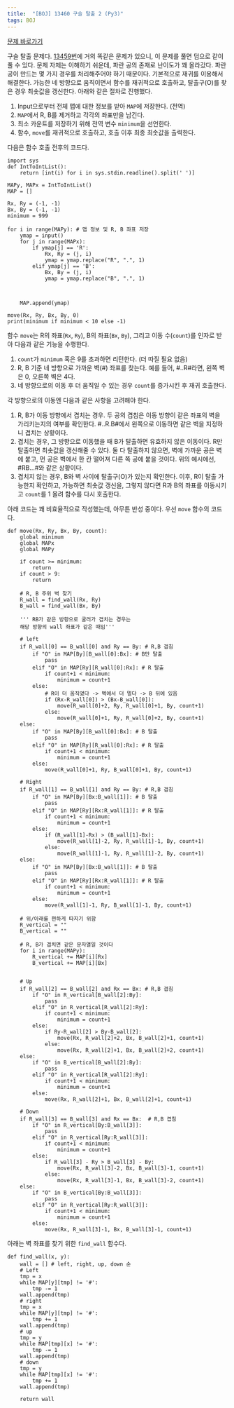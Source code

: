 ```yaml
---
title:  "[BOJ] 13460 구슬 탈출 2 (Py3)"
tags: BOJ
---
```



[문제 바로가기](https://www.acmicpc.net/problem/13460)

구슬 탈출 문제다. [13459번](https://www.acmicpc.net/problem/13459)에 거의 똑같은 문제가 있으니, 이 문제를 풀면 덤으로 같이 풀 수 있다. 문제 자체는 이해하기 쉬운데, 파란 공의 존재로 난이도가 꽤 올라갔다. 파란 공이 만드는 몇 가지 경우를 처리해주어야 하기 때문이다. 기본적으로 재귀를 이용해서 해결한다. 가능한 네 방향으로 움직이면서 함수를 재귀적으로 호출하고, 탈출구(O)를 찾은 경우 최솟값을 갱신한다. 아래와 같은 절차로 진행했다.

1. Input으로부터 전체 맵에 대한 정보를 받아 `MAP`에 저장한다. (전역)
2. `MAP`에서 R, B를 제거하고 각각의 좌표만을 남긴다.
3. 최소 카운트를 저장하기 위해 전역 변수 `minimum`을 선언한다.
4. 함수, `move`를 재귀적으로 호출하고, 호출 이후 최종 최솟값을 출력한다.

다음은 함수 호출 전후의 코드다.

    import sys
    def IntToIntList():
        return [int(i) for i in sys.stdin.readline().split(' ')]

    MAPy, MAPx = IntToIntList()
    MAP = []

    Rx, Ry = (-1, -1)
    Bx, By = (-1, -1)
    minimum = 999
    
    for i in range(MAPy): # 맵 정보 및 R, B 좌표 저장
        ymap = input()
        for j in range(MAPx):
            if ymap[j] == 'R':
                Rx, Ry = (j, i)
                ymap = ymap.replace("R", ".", 1)
            elif ymap[j] == 'B':
                Bx, By = (j, i)
                ymap = ymap.replace("B", ".", 1)



        MAP.append(ymap)

    move(Rx, Ry, Bx, By, 0)
    print(minimum if minimum < 10 else -1)

함수 `move`는 R의 좌표(`Rx`, `Ry`), B의 좌표(`Bx`, `By`), 그리고 이동 수(`count`)를 인자로 받아 다음과 같은 기능을 수행한다.

1. `count`가 `minimum` 혹은 9를 초과하면 리턴한다. (더 따질 필요 없음)
2. R, B 기준 네 방향으로 가까운 벽(#) 좌표를 찾는다. 예를 들어, #..R#라면, 왼쪽 벽은 0, 오른쪽 벽은 4다.
3. 네 방향으로의 이동 후 더 움직일 수 있는 경우 `count`를 증가시킨 후 재귀 호출한다.

각 방향으로의 이동엔 다음과 같은 사항을 고려해야 한다.

1. R, B가 이동 방향에서 겹치는 경우. 두 공의 겹침은 이동 방향이 같은 좌표의 벽을 가리키는지의 여부를 확인한다. #..R.B#에서 왼쪽으로 이동하면 같은 벽을 지정하니 겹치는 상황이다.
2. 겹치는 경우, 그 방향으로 이동했을 때 B가 탈출하면 유효하지 않은 이동이다. R만 탈출하면 최솟값을 갱신해줄 수 있다. 둘 다 탈출하지 않으면, 벽에 가까운 공은 벽에 붙고, 먼 공은 벽에서 한 칸 떨어져 다른 쪽 공에 붙을 것이다. 위의 예시에선, #RB...#와 같은 상황이다.
3. 겹치지 않는 경우, B와 벽 사이에 탈출구(O)가 있는지 확인한다. 이후, R이 탈출 가능한지 확인하고, 가능하면 최솟값 갱신을, 그렇지 않다면 R과 B의 좌표를 이동시키고 `count`를 1 올려 함수를 다시 호출한다.

아래 코드는 꽤 비효율적으로 작성했는데, 아무튼 반성 중이다. 우선 `move` 함수의 코드다.

    def move(Rx, Ry, Bx, By, count):
        global minimum
        global MAPx
        global MAPy

        if count >= minimum:
            return
        if count > 9:
            return

        # R, B 주위 벽 찾기
        R_wall = find_wall(Rx, Ry)
        B_wall = find_wall(Bx, By)

        ''' RB가 같은 방향으로 굴러가 겹치는 경우는
        해당 방향의 wall 좌표가 같은 때임'''

        # left
        if R_wall[0] == B_wall[0] and Ry == By: # R,B 겹침
            if "O" in MAP[By][B_wall[0]:Bx]: # B만 탈출
                pass
            elif "O" in MAP[Ry][R_wall[0]:Rx]: # R 탈출
                if count+1 < minimum:
                    minimum = count+1
            else:
                # R이 더 움직였다 -> 벽에서 더 멀다 -> B 뒤에 있음
                if (Rx-R_wall[0]) > (Bx-B_wall[0]):
                    move(R_wall[0]+2, Ry, R_wall[0]+1, By, count+1)
                else:
                    move(R_wall[0]+1, Ry, R_wall[0]+2, By, count+1)
        else:
            if "O" in MAP[By][B_wall[0]:Bx]: # B 탈출
                pass
            elif "O" in MAP[Ry][R_wall[0]:Rx]: # R 탈출
                if count+1 < minimum:
                    minimum = count+1
            else:
                move(R_wall[0]+1, Ry, B_wall[0]+1, By, count+1)

        # Right
        if R_wall[1] == B_wall[1] and Ry == By: # R,B 겹침
            if "O" in MAP[By][Bx:B_wall[1]]: # B 탈출
                pass
            elif "O" in MAP[Ry][Rx:R_wall[1]]: # R 탈출
                if count+1 < minimum:
                    minimum = count+1
            else:
                if (R_wall[1]-Rx) > (B_wall[1]-Bx):
                    move(R_wall[1]-2, Ry, R_wall[1]-1, By, count+1)
                else:
                    move(R_wall[1]-1, Ry, R_wall[1]-2, By, count+1)
        else:
            if "O" in MAP[By][Bx:B_wall[1]]: # B 탈출
                pass
            elif "O" in MAP[Ry][Rx:R_wall[1]]: # R 탈출
                if count+1 < minimum:
                    minimum = count+1
            else:
                move(R_wall[1]-1, Ry, B_wall[1]-1, By, count+1)

        # 위/아래를 편하게 따지기 위함
        R_vertical = ""
        B_vertical = ""

        # R, B가 겹치면 같은 문자열일 것이다
        for i in range(MAPy):
            R_vertical += MAP[i][Rx]
            B_vertical += MAP[i][Bx]


        # Up
        if R_wall[2] == B_wall[2] and Rx == Bx: # R,B 겹침
            if "O" in R_vertical[B_wall[2]:By]:
                pass
            elif "O" in R_vertical[R_wall[2]:Ry]:
                if count+1 < minimum:
                    minimum = count+1
            else:
                if Ry-R_wall[2] > By-B_wall[2]:
                    move(Rx, R_wall[2]+2, Bx, B_wall[2]+1, count+1)
                else:
                    move(Rx, R_wall[2]+1, Bx, B_wall[2]+2, count+1)
        else:
            if "O" in B_vertical[B_wall[2]:By]:
                pass
            elif "O" in R_vertical[R_wall[2]:Ry]:
                if count+1 < minimum:
                    minimum = count+1
            else:
                move(Rx, R_wall[2]+1, Bx, B_wall[2]+1, count+1)

        # Down
        if R_wall[3] == B_wall[3] and Rx == Bx:  # R,B 겹침
            if "O" in R_vertical[By:B_wall[3]]:
                pass
            elif "O" in R_vertical[Ry:R_wall[3]]:
                if count+1 < minimum:
                    minimum = count+1
            else:
                if R_wall[3] - Ry > B_wall[3] - By:
                    move(Rx, R_wall[3]-2, Bx, B_wall[3]-1, count+1)
                else:
                    move(Rx, R_wall[3]-1, Bx, B_wall[3]-2, count+1)
        else:
            if "O" in B_vertical[By:B_wall[3]]:
                pass
            elif "O" in R_vertical[Ry:R_wall[3]]:
                if count+1 < minimum:
                    minimum = count+1
            else:
                move(Rx, R_wall[3]-1, Bx, B_wall[3]-1, count+1)

아래는 벽 좌표를 찾기 위한 `find_wall` 함수다.

    def find_wall(x, y):
        wall = [] # left, right, up, down 순
        # Left
        tmp = x
        while MAP[y][tmp] != '#':
            tmp -= 1
        wall.append(tmp)
        # right
        tmp = x
        while MAP[y][tmp] != '#':
            tmp += 1
        wall.append(tmp)
        # up
        tmp = y
        while MAP[tmp][x] != '#':
            tmp -= 1
        wall.append(tmp)
        # down
        tmp = y
        while MAP[tmp][x] != '#':
            tmp += 1
        wall.append(tmp)

        return wall
